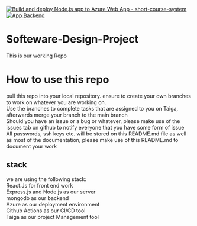 [![Build and deploy Node.js app to Azure Web App - short-course-system](https://github.com/ItsJustSbu/Short-Course-System/actions/workflows/frontend.yml/badge.svg)](https://github.com/ItsJustSbu/Short-Course-System/actions/workflows/frontend.yml)
[![App Backend](https://github.com/ItsJustSbu/Short-Course-System/actions/workflows/master_apiscs.yml/badge.svg)](https://github.com/ItsJustSbu/Short-Course-System/actions/workflows/master_apiscs.yml)

# Softeware-Design-Project
This is our working Repo<br>

# How to use this repo
pull this repo into your local repository. ensure to create your own branches to work on whatever you are working on.<br>
Use the branches to complete tasks that are assigned to you on Taiga, afterwards merge your branch to the main branch<br> 
Should you have an issue or a bug or whatever, please make use of the issues tab on github to notify everyone that you have some form of issue<br>
All passwords, ssh keys etc. will be stored on this README.md file as well as most of the documentation, please make use of this README.md to document your work <br>

## stack
we are using the following stack: <br>
React.Js for front end work <br>
Express.js and Node.js as our server<br>
mongodb as our backend<br>
Azure as our deployment environment<br>
Github Actions as our CI/CD tool<br>
Taiga as our project Management tool<br>




